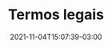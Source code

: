 ---
title: "Termos legais"
slug: termos
weight: 100
author: null
date: 2021-11-04T15:07:39-03:00
lastmod: '2021-09-17T18:56:16.472Z'
draft: false
tags: []
categories: []
---